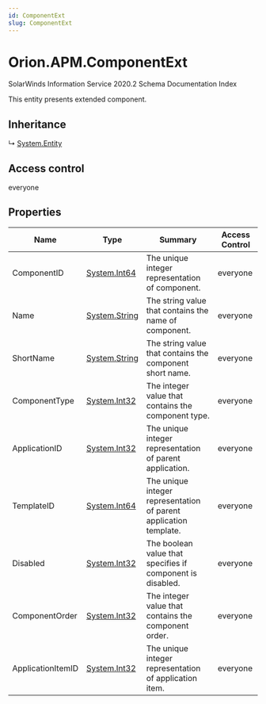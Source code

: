 ```yaml
---
id: ComponentExt
slug: ComponentExt
---
```


# Orion.APM.ComponentExt

SolarWinds Information Service 2020.2 Schema Documentation Index

This entity presents extended component.

## Inheritance

↳ [System.Entity](./../System/Entity)

## Access control

everyone

## Properties

| Name | Type | Summary | Access Control |
| ------ | ------ | ------ | ------ |
| ComponentID | [System.Int64](https://docs.microsoft.com/en-us/dotnet/api/system.int64) | The unique integer representation of component. | everyone |
| Name | [System.String](https://docs.microsoft.com/en-us/dotnet/api/system.string) | The string value that contains the name of component. | everyone |
| ShortName | [System.String](https://docs.microsoft.com/en-us/dotnet/api/system.string) | The string value that contains the component short name. | everyone |
| ComponentType | [System.Int32](https://docs.microsoft.com/en-us/dotnet/api/system.int32) | The integer value that contains the component type. | everyone |
| ApplicationID | [System.Int32](https://docs.microsoft.com/en-us/dotnet/api/system.int32) | The unique integer representation of parent application. | everyone |
| TemplateID | [System.Int64](https://docs.microsoft.com/en-us/dotnet/api/system.int64) | The unique integer representation of parent application template. | everyone |
| Disabled | [System.Int32](https://docs.microsoft.com/en-us/dotnet/api/system.int32) | The boolean value that specifies if component is disabled. | everyone |
| ComponentOrder | [System.Int32](https://docs.microsoft.com/en-us/dotnet/api/system.int32) | The integer value that contains the component order. | everyone |
| ApplicationItemID | [System.Int32](https://docs.microsoft.com/en-us/dotnet/api/system.int32) | The unique integer representation of application item. | everyone |

